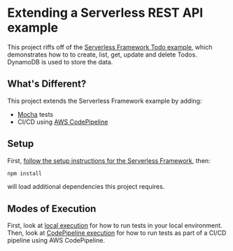 # Extending a Serverless REST API example

This project riffs off of the [Serverless Framework Todo example](https://github.com/serverless/examples/tree/master/aws-node-rest-api-with-dynamodb), which demonstrates how to to create, list, get, update and delete Todos. DynamoDB is used to store the data.

## What's Different?
This project extends the Serverless Framework example by adding:

* [Mocha](https://mochajs.org/) tests 
* CI/CD using [AWS CodePipeline](https://aws.amazon.com/codepipeline/) 


## Setup
First, [follow the setup instructions for the Serverless Framework](https://serverless.com/framework/docs/providers/aws/guide/installation/), then:
```bash
npm install
```
will load additional dependencies this project requires.

## Modes of Execution
First, look at [local execution](local.md) for how to run tests in your local environment.  Then, look at [CodePipeline execution](codePipeline.md) for how to run tests as part of a CI/CD pipeline using AWS CodePipeline.


